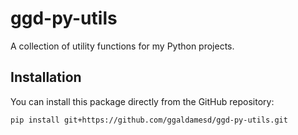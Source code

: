 # ggd-py-utils

A collection of utility functions for my Python projects.

## Installation

You can install this package directly from the GitHub repository:

```bash
pip install git+https://github.com/ggaldamesd/ggd-py-utils.git

